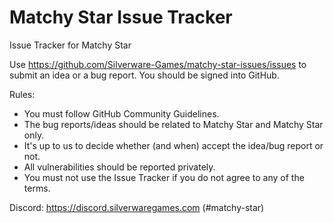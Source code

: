 # Matchy Star Issue Tracker

Issue Tracker for Matchy Star

Use https://github.com/Silverware-Games/matchy-star-issues/issues to submit an idea or a bug report. You should be signed into GitHub.

Rules:

* You must follow GitHub Community Guidelines.
* The bug reports/ideas should be related to Matchy Star and Matchy Star only.
* It's up to us to decide whether (and when) accept the idea/bug report or not.
* All vulnerabilities should be reported privately.
* You must not use the Issue Tracker if you do not agree to any of the terms.

Discord: https://discord.silverwaregames.com (#matchy-star)
